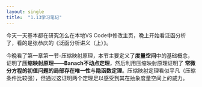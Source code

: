 ```yaml
---
layout: single
title:  "1.13学习笔记"
---
```

今天一天基本都在研究怎么在本地VS Code中修改主页，晚上开始看泛函分析了，看的是张恭庆的《泛函分析讲义（上）》。

今晚看了第一章第一节-压缩映射原理，本节主要定义了**度量空间**中的基础概念，证明了**压缩映射原理——Banach不动点定理**，然后利用压缩映射原理证明了
**常微分方程的初值问题的局部存在唯一性**与**隐函数定理**。压缩映射定理看似平凡（压缩条件比较强），但通过这证明两个定理足以感受到其在抽象度量空间上的威力。